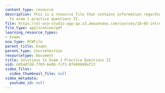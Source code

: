```yaml
---
content_type: resource
description: This is a resource file that contains information regarding solutions
  to exam 1 practice questions II.
file: https://ol-ocw-studio-app-qa.s3.amazonaws.com/courses/18-05-introduction-to-probability-and-statistics-spring-2014/dd5a0fdd77036e9b7cf187440840af13_MIT18_05S14_Prac_Exa1b_Sol.pdf
file_type: application/pdf
learning_resource_types:
- Exams
ocw_type: OCWFile
parent_title: Exams
parent_type: CourseSection
resourcetype: Document
title: Solutions to Exam 1 Practice Questions II
uid: dd5a0fdd-7703-6e9b-7cf1-87440840af13
video_files:
  video_thumbnail_file: null
video_metadata:
  youtube_id: null
---
```

